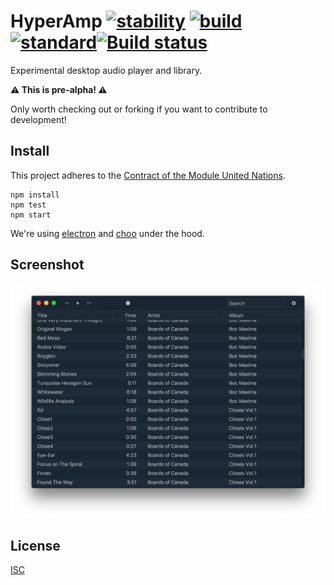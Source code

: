 # HyperAmp [![stability][stability-img]][stability-url] [![build][build-img]][build-url] [![standard][standard-img]][standard-url][![Build status][appveyor-img]][appveyor-url]

[stability-img]: https://img.shields.io/badge/stability-experimental-orange.svg?style=flat-square
[stability-url]: https://nodejs.org/api/documentation.html#documentation_stability_index
[build-img]: https://img.shields.io/travis/hypermodules/hyperamp/master.svg?style=flat-square
[build-url]: https://travis-ci.org/hypermodules/hyperamp
[standard-img]: https://img.shields.io/badge/code%20style-standard-brightgreen.svg?style=flat-square
[standard-url]: https://github.com/feross/standard
[appveyor-img]: https://ci.appveyor.com/api/projects/status/m66v0ui2r3k08kr8/branch/master?svg=true
[appveyor-url]: https://ci.appveyor.com/project/bcomnes/hyperamp/branch/master

Experimental desktop audio player and library.

**:warning: This is pre-alpha! :warning:**

Only worth checking out or forking if you want to contribute to development!

## Install

This project adheres to the [Contract of the Module United Nations](http://module.party).

```
npm install
npm test
npm start
```

We're using [electron](https://github.com/electron/electron) and [choo](https://github.com/yoshuawuyts/choo) under the hood.

## Screenshot

![screenshot](screenshot.png)

## License

[ISC](license.md)
